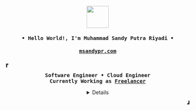 <p align="center">
  <img src="https://cdn.discordapp.com/attachments/1056672938604122234/1092499926509953184/Sandy_Logo_White.png" height="60px"/>
</p>
<h4 align="center" id="begin"><samp>• Hello World!, I'm <b><a>Muhammad Sandy Putra Riyadi</a> •</b></h4>
<h4 align="center" id="begin"><samp><b><a href="https://msandypr.com">msandypr.com</a></h4>

<p><b>&#9487</b></p>

<p align="center"><samp>
Software Engineer • Cloud Engineer
<br>
Currently Working as <b><a href="https://msandypr.com">Freelancer</a></b>
</samp></p>

<details align="center" id="details">
   <p align="center">
     <p><b><samp>My Skills</samp></b></p></b>
     <p align="center">
     <a href="#"><img alt="HTML5" src="https://img.shields.io/badge/HTML5%20-%E34F26.svg?&style=for-the-badge&color=orange&logo=html5&logoColor=white"/></a>
     <a href="#"><img alt="CSS3" src="https://img.shields.io/badge/CSS3%20-%E34F26.svg?&style=for-the-badge&color=blue&logo=css3&logoColor=white"/></a>
     <a href="#"><img alt="JavaScript" src="https://img.shields.io/badge/JavaScript%20-%E34F26.svg?&style=for-the-badge&color=yellow&logo=JavaScript&logoColor=white"/></a>
<!-- <a href="#"><img alt="Docker" src="https://img.shields.io/badge/docker-%230db7ed.svg?style=for-the-badge&logo=docker&logoColor=white"/></a> -->
     <a href="#"><img alt="PHP" src="https://img.shields.io/badge/PHP%20-%E34F26.svg?&style=for-the-badge&color=purple&logo=php&logoColor=white"/></a>
     <a href="#"><img alt="Python" src="https://img.shields.io/badge/Python%20-%E34F26.svg?&style=for-the-badge&color=blue&logo=python&logoColor=white"/></a>
     <a href="#"><img alt="Git" src="https://img.shields.io/badge/git%20-%23F05033.svg?&style=for-the-badge&logo=git&logoColor=white"/></a>
     <a href="#"><img alt="GCP" src="https://img.shields.io/badge/GCP%20-%E34F26.svg?&style=for-the-badge&color=red&logo=googlecloud&logoColor=white"/></a>
     </p>
     <p id="med"><b><samp>My Social Media</samp></b></p>
     <p align="center">
     <a href="https://www.instagram.com/msandypr/"><img src="https://img.shields.io/badge/Instagram-E4405F?style=for-the-badge&logo=instagram&logoColor=white"></a>
     <a href="https://www.linkedin.com/in/msandypr/"><img src="https://img.shields.io/badge/LinkedIn-0077B5?style=for-the-badge&logo=linkedin&logoColor=white"></a>
     <a href="https://twitter.com/msandypr"><img src="https://img.shields.io/badge/Twitter-1DA1F2?style=for-the-badge&logo=twitter&logoColor=white"></a>
     </p>
     <p id="med"><b><samp>My Github Stats</samp></b></p>
     <img src="https://github-readme-stats.vercel.app/api?username=msandypr&show_icons=true&hide_border=true&hide=issues&title_color=5391FE&icon_color=000000&text_color=555"></img><br>
    <p align="center">════ ⋆★⋆ ════<br></p>
    <p align="center"><b><samp>As a veteran on this battlefield of life, I've gotten used to losing. That's why I always hate nice girls</samp></b></p>
    <samp>
    <p align="center">════ ⋆★⋆ ════<br></p>
</samp>
  </p>
</details>
  
</details>

<p align="right"><b>&#9499</b></p>
